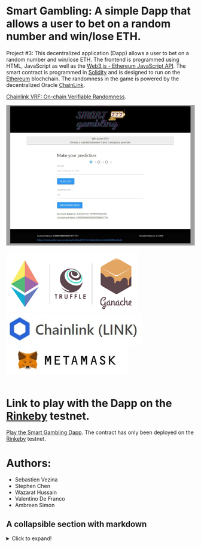 # Smart Gambling: A simple Dapp that allows a user to bet on a random number and win/lose ETH.  

Project #3: This decentralized application (Dapp) allows a user to bet on a random number and win/lose ETH. The frontend is programmed using HTML, JavaScript as well as the [Web3.js - Ethereum JavaScript API](https://web3js.readthedocs.io/). The smart contract is programmed in [Solidity](https://docs.soliditylang.org/) and is designed to run on the [Ethereum](https://ethereum.org/en/) blochchain. The randomness in the game is powered by the decentralized Oracle [ChainLink](https://chain.link/solutions/chainlink-vrf). 

[Chainlink VRF: On-chain Verifiable Randomness](https://blog.chain.link/verifiable-random-functions-vrf-random-number-generation-rng-feature/). 

[![Logo](images/SmartGamblingGUI.jpg)](https://fintechcamp.github.io/SmartGambling/)

[![Logo](images/ganache.png)](https://www.trufflesuite.com/)
[![Logo](images/ChainLinkLogo.jpg)](https://chain.link/solutions/chainlink-vrf)
[![Logo](images/MetaMaskLogo.jpg)](https://metamask.io/)
<br />
<br />
# Link to play with the Dapp on the [Rinkeby](https://www.rinkeby.io/) testnet.  

[Play the Smart Gambling Dapp](https://fintechcamp.github.io/SmartGambling/). The contract has only been deployed on the [Rinkeby](https://www.rinkeby.io/) testnet.

# Authors:  
- Sebastien Vezina
- Stephen Chen
- Wazarat Hussain
- Valentino De Franco
- Ambreen Simon

## A collapsible section with markdown
<details>
  <summary>Click to expand!</summary>
  
  ## Heading
  1. A numbered
  2. list
     * With some
     * Sub bullets
</details>

